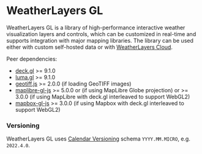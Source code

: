 # WeatherLayers GL

WeatherLayers GL is a library of high-performance interactive weather visualization layers and controls, which can be customized in real-time and supports integration with major mapping libraries. The library can be used either with custom self-hosted data or with [WeatherLayers Cloud](../weatherlayers-cloud/).

Peer dependencies:

* [deck.gl](https://deck.gl) >= 9.1.0
* [luma.gl](https://luma.gl/) >= 9.1.0
* [geotiff.js](https://github.com/geotiffjs/geotiff.js/) >= 2.0.0 (if loading GeoTIFF images)
* [maplibre-gl-js](https://github.com/maplibre/maplibre-gl-js) >= 5.0.0 or (if using MapLibre Globe projection) or >= 3.0.0 (if using MapLibre with deck.gl interleaved to support WebGL2)
* [mapbox-gl-js](https://github.com/mapbox/mapbox-gl-js) >= 3.0.0 (if using Mapbox with deck.gl interleaved to support WebGL2)

### Versioning

WeatherLayers GL uses [Calendar Versioning](https://calver.org/) schema `YYYY.MM.MICRO`, e.g. `2022.4.0`.
